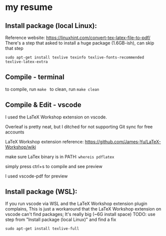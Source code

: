 # my resume
## Install package (local Linux):
Reference website:
https://linuxhint.com/convert-tex-latex-file-to-pdf/
There's a step that asked to install a huge package (1.6GB-ish), can skip that step

`
sudo apt-get install texlive texinfo texlive-fonts-recommended texlive-latex-extra
`

## Compile - terminal
to compile, run
```make ```
to clean, run
```make clean```

## Compile & Edit - vscode
I used the LaTeX Workshop extension on vscode.

Overleaf is pretty neat, but I ditched for not supporting Git sync for free accounts

LaTeX Workshop extension reference:
https://github.com/James-Yu/LaTeX-Workshop/wiki


make sure LaTex binary is in PATH:
```whereis pdflatex```

simply press ctrl+s to compile and see preview

I used vscode-pdf for preview

## Install package (WSL):
If you run vscode via WSL and the LaTeX Workshop extension plugin complains, 
This is just a workaround that the LaTeX Workshop extension on vscode can't find packages;
It's really big (~6G install space)
TODO: use step from "Install package (local Linux)" and find a fix

`sudo apt-get install texlive-full`